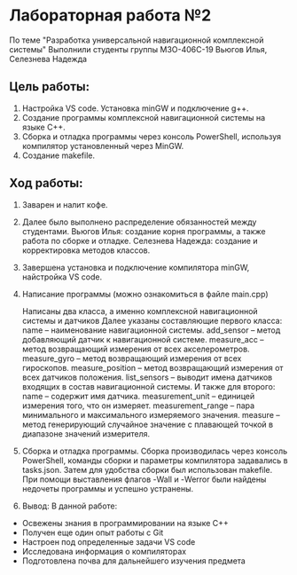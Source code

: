 # Лабораторная работа №2

По теме "Разработка универсальной навигационной комплексной системы"
Выполнили студенты группы М3О-406С-19 Вьюгов Илья, Селезнева Надежда

## Цель работы:

1.  Настройка VS code. Установка minGW и подключение g++.
2.  Создание программы комплексной навигационной системы на языке С++.
3.  Сборка и отладка программы через консоль PowerShell, используя компилятор установленный через MinGW. 
4.  Создание makefile.

## Ход работы:

1. Заварен и налит кофе.
2. Далее было выполнено распределение обязанностей между студентами.
Вьюгов Илья: создание корня программы, а также работа по сборке и отладке.
Селезнева Надежда: создание и корректировка методов классов.
3. Завершена установка и подключение компилятора minGW, найстройка VS code.
4. Написание программы (можно ознакомиться в файле main.cpp)

     Написаны два класса, а именно комплексной навигационной системы и датчиков
     Далее указаны составляющие первого класса:
            name – наименование навигационной системы.
            add_sensor – метод добавляющий датчик к навигационной системе.
            measure_acc – метод возвращающий измерения от всех акселерометров.
            measure_gyro – метод возвращающий измерения от всех гироскопов.
            measure_position – метод возвращающий измерения от всех датчиков положения.
            list_sensors – выводит имена датчиков входящих в состав навигационной системы.
     И также для второго:
            name – содержит имя датчика.
            measurement_unit – единицей измерения того, что он измеряет.
            measurement_range – пара минимального и максимального измеряемого значения.
            measure – метод генерирующий случайное значение с плавающей точкой в диапазоне значений измерителя.

5. Сборка и отладка программы. Сборка производилась через консоль PowerShell, команды сборки и параметры компилятора задавались 
в tasks.json. Затем для удобства сборки был использован makefile.
При помощи выставления флагов -Wall и -Werror были найдены недочеты программы и успешно устранены.

6. Вывод:
 В данной работе:
 - Освежены знания в программировании на языке С++
 - Получен еще один опыт работы с Git
 - Настроен под определенные задачи VS code
 - Исследована информация о компиляторах
 - Подготовлена почва для дальнейшего изучения предмета

